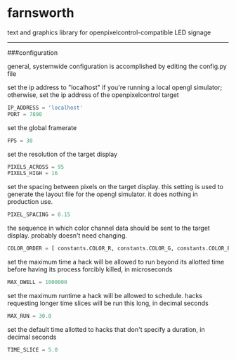 # farnsworth
text and graphics library for openpixelcontrol-compatible LED signage

---

###configuration

general, systemwide configuration is accomplished by editing the
config.py file

set the ip address to "localhost" if you're running a local opengl
simulator; otherwise, set the ip address of the openpixelcontrol target

```python
IP_ADDRESS = 'localhost'
PORT = 7890
```
set the global framerate

```python
FPS = 30
```

set the resolution of the target display

```python
PIXELS_ACROSS = 95
PIXELS_HIGH = 16
```

set the spacing between pixels on the target display. this setting is
used to generate the layout file for the opengl simulator. it does
nothing in production use.

```python
PIXEL_SPACING = 0.15
```

the sequence in which color channel data should be sent to the target
display. probably doesn't need changing.

```python
COLOR_ORDER = [ constants.COLOR_R, constants.COLOR_G, constants.COLOR_B ]
```

set the maximum time a hack will be allowed to run beyond its allotted
time before having its process forcibly killed, in microseconds

```python
MAX_DWELL = 1000000
```

set the maximum runtime a hack will be allowed to schedule. hacks
requesting longer time slices will be run this long, in decimal seconds

```python
MAX_RUN = 30.0
```

set the default time allotted to hacks that don't specify a duration, in
decimal seconds

```python
TIME_SLICE = 5.0
```
